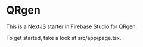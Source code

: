 # QRgen

This is a NextJS starter in Firebase Studio for QRgen.

To get started, take a look at src/app/page.tsx.
